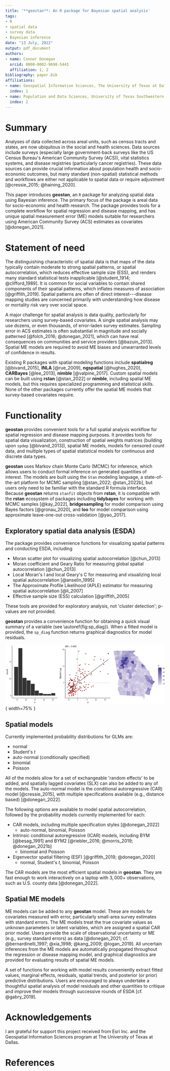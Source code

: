 ```yaml
---
title: '**geostan**: An R package for Bayesian spatial analysis'
tags:
- R
- spatial data
- survey data
- Bayesian inference
date: "13 July, 2022"
output: pdf_document
authors:
- name: Connor Donegan
  orcid: 0000-0002-9698-5443
  affiliation: 1, 2
bibliography: paper.bib
affiliations:
- name: Geospatial Information Sciences, The University of Texas at Dallas
  index: 1
- name: Population and Data Sciences, University of Texas Southwestern Medical Center
  index: 2
---
```

# Summary

Analyses of data collected across areal units, such as census tracts and states, are now ubiquitous in the social and health sciences. Data sources include surveys (especially large government-back surveys like the US Census Bureau's American Community Survey (ACS)), vital statistics systems, and disease registries (particularly cancer registries). These data sources can provide crucial information about population health and socio-economic outcomes, but many standard (non-spatial) statistical methods and workflows are either not applicable to spatial data or require adjustment [@cressie_2015; @haining_2020].

This paper introduces **geostan**, an `R` package for analyzing spatial data using Bayesian inference. The primary focus of the package is areal data for socio-economic and health research. The package provides tools for a complete workflow for spatial regression and disease mapping, and has unique spatial measurement error (ME) models suitable for researchers using American Community Survey (ACS) estimates as covariates [@donegan_2021].

# Statement of need

The distinguishing characteristic of spatial data is that maps of the data typically contain moderate to strong spatial patterns, or spatial autocorrelation, which reduces effective sample size (ESS), and renders many standard statistical tests inapplicable [@student_1914; @clifford_1989]. It is common for social variables to contain shared components of their spatial patterns, which inflates measures of association [@griffith_2019]. Spatial patterns are often of direct interest---disease mapping studies are concerned primarily with understanding how disease or mortality risk vary over social space.

A major challenge for spatial analysis is data quality, particularly for researchers using survey-based covariates. A single spatial analysis may use dozens, or even thousands, of error-laden survey estimates. Sampling error in ACS estimates is often substantial in magnitude and socially patterned [@folch_2016; @donegan_2021], which can have real consequences on communities and service providers [@bazuin_2013]. Spatial ME models are required to avoid ME biases and unwarranted levels of confidence in results.

Existing R packages with spatial modeling functions include **spatialreg** [@bivand_2015], **INLA** [@rue_2009], **ngspatial** [@hughes_2020], **CARBayes** [@lee_2013], **nimble** [@valpine_2017]. Custom spatial models can be built using **rstan** [@stan_2022] or **nimble**, including spatial ME models, but this requires specialized programming and statistical skills. None of the other packages currently offer the spatial ME models that survey-based covariates require.

# Functionality

**geostan** provides convenient tools for a full spatial analysis workflow for spatial regression and disease mapping purposes. It provides tools for spatial data visualization, construction of spatial weights matrices (building upon `spdep` [@bivand_2013]), spatial ME models, models for censored count data, and multiple types of spatial statistical models for continuous and discrete data types. 

**geostan** uses Markov chain Monte Carlo (MCMC) for inference, which allows users to conduct formal inference on generated quantities of interest. The models are built using the `Stan` modeling language, a state-of-the-art platform for MCMC sampling [@stan_2022; @stan_2022b], but users only need to be familiar with the standard R formula interface. Because **geostan** returns `stanfit` objects from **rstan**, it is compatible with the **rstan** ecosystem of packages including **tidybayes** for working with MCMC samples [@kay_2022], **bridgesampling** for model comparison using Bayes factors [@gronau_2020], and **loo** for model comparison using approximate leave-one-out cross-validation [@yao_2017].

## Exploratory spatial data analysis (ESDA)

The package provides convenience functions for visualizing spatial patterns and conducting ESDA, including

  - Moran scatter plot for visualizing spatial autocorrelation [@chun_2013]
  - Moran coefficient and Geary Ratio for measuring global spatial autocorrelation [@chun_2013]
  - Local Moran's I and local Geary's C for measuring and visualizing local spatial autocorrelation [@anselin_1995]
  - The Approximate Profile Likelihood (APLE) estimator for measuring spatial autocorrelation [@li_2007]
  - Effective sample size (ESS) calculation [@griffith_2005]

These tools are provided for exploratory analysis, not 'cluster detection'; p-values are not provided. 

**geostan** provides a convenience function for obtaining a quick visual summary of a variable (see \autoref{fig:sp_diag}). When a fitted model is provided, the `sp_diag` function returns graphical diagnostics for model residuals. 
  
![Spatial diagnostic summary for percent college educated, Georgia counties.\label{fig:sp_diag}](sp-diag.png){ width=75% }

## Spatial models

Currently implemented probability distributions for GLMs are:

  - normal 
  - Student's $t$
  - auto-normal (conditionally specified)
  - binomial
  - Poisson
  
All of the models allow for a set of exchangeable 'random effects' to be added, and spatially lagged covariates (SLX) can also be added to any of the models. The auto-normal model is the conditional autoregressive (CAR) model [@cressie_2015], with multiple specifications available (e.g., distance based) [@donegan_2022].

The following options are available to model spatial autocorrelation, followed by the probability models currently implemented for each:

  - CAR models, including multiple specification styles [@donegan_2022] 
    - auto-normal, binomial, Poisson
  - Intrinsic conditional autoregressive (ICAR) models, including BYM [@besag_1991] and BYM2 [@riebler_2016; @morris_2019; @donegan_2021b] 
    - binomial and Poisson
  - Eigenvector spatial filtering (ESF) [@griffith_2019; @donegan_2020] 
    - normal, Student's $t$, binomial, Poisson
  
The CAR models are the most efficient spatial models in **geostan**. They are fast enough to work interactively on a laptop with $3,000+$ observations, such as U.S. county data [@donegan_2022]. 

## Spatial ME models

ME models can be added to any **geostan** model. These are models for covariates measured with error, particularly small-area survey estimates with standard errors. The ME models treat the true covariate values as unknown parameters or latent variables, which are assigned a spatial CAR prior model. Users provide the scale of observational uncertainty or ME (e.g., survey standard errors) as data [@donegan_2021; cf. @bernardinelli_1997; @xia_1998; @kang_2009; @logan_2019]. All uncertain inferences from the ME models are automatically propagated throughout the regression or disease mapping model, and graphical diagnostics are provided for evaluating results of spatial ME models.

A set of functions for working with model results conveniently extract fitted values, marginal effects, residuals, spatial trends, and posterior (or prior) predictive distributions. Users are encouraged to always undertake a thoughtful spatial analysis of model residuals and other quantities to critique and improve their models through successive rounds of ESDA [cf. @gabry_2019].

# Acknowledgements

I am grateful for support this project received from Esri Inc. and the Geospatial Information Sciences program at The University of Texas at Dallas.

# References
